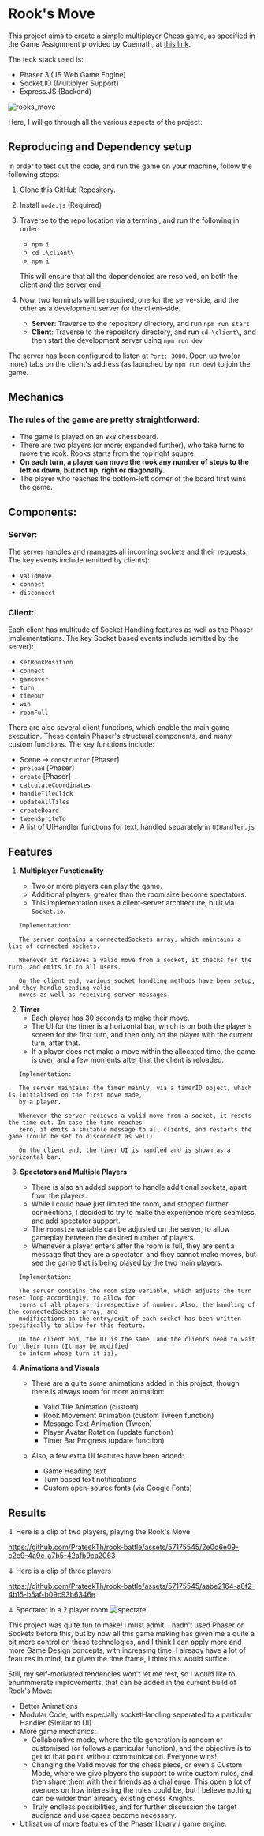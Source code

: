 # Rook's Move

This project aims to create a simple multiplayer Chess game, as specified in the Game Assignment provided by Cuemath, at [this link](https://cuemath.notion.site/Game-Assignment-Rook-s-Move-ef5d792e3e114317ad6b8805d4fa4328?pvs=4).

The teck stack used is:

- Phaser 3 (JS Web Game Engine)
- Socket.IO (Multiplyer Support)
- Express.JS (Backend)

![rooks_move](https://github.com/PrateekTh/rook-battle/assets/57175545/d002a471-85ad-4902-b45a-9b9b3e2138e8)

Here, I will go through all the various aspects of the project:

## Reproducing and Dependency setup

In order to test out the code, and run the game on your machine, follow the following steps:

1. Clone this GitHub Repository.
2. Install `node.js` (Required)
3. Traverse to the repo location via a terminal, and run the following in order:

   - `npm i `
   - `cd .\client\`
   - `npm i`

   This will ensure that all the dependencies are resolved, on both the client and the server end.

4. Now, two terminals will be required, one for the serve-side, and the other as a development server for the client-side.
   - **Server**: Traverse to the repository directory, and run `npm run start`
   - **Client**: Traverse to the repository directory, and run `cd.\client\`, and then start the development server using `npm run dev`

The server has been configured to listen at `Port: 3000`. Open up two(or more) tabs on the client's address (as launched by `npm run dev`) to join the game.

## Mechanics

### The rules of the game are pretty straightforward:

- The game is played on an `8x8` chessboard.
- There are two players (or more; expanded further), who take turns to move the rook. Rooks starts from the top right square.
- **On each turn, a player can move the rook any number of steps to the left or down, but not up, right or diagonally.**
- The player who reaches the bottom-left corner of the board first wins the game.

## Components:

### Server:

The server handles and manages all incoming sockets and their requests. The key events include (emitted by clients):

- `ValidMove`
- `connect`
- `disconnect`

### Client:

Each client has multitude of Socket Handling features as well as the Phaser Implementations. The key Socket based events include (emitted by the server):

- `setRookPosition`
- `connect`
- `gameover`
- `turn`
- `timeout`
- `win`
- `roomFull`

There are also several client functions, which enable the main game execution. These contain Phaser's structural components, and many custom functions. The key functions include:

- Scene -> `constructor` [Phaser]
- `preload` [Phaser]
- `create` [Phaser]
- `calculateCoordinates`
- `handleTileClick`
- `updateAllTiles`
- `createBoard`
- `tweenSpriteTo`
- A list of UIHandler functions for text, handled separately in `UIHandler.js`

## Features

1. **Multiplayer Functionality**

   - Two or more players can play the game.
   - Additional players, greater than the room size become spectators.
   - This implementation uses a client-server architecture, built via `Socket.io`.

```
   Implementation:

   The server contains a connectedSockets array, which maintains a list of connected sockets.

   Whenever it recieves a valid move from a socket, it checks for the turn, and emits it to all users.

   On the client end, various socket handling methods have been setup, and they handle sending valid
   moves as well as receiving server messages.

```

2. **Timer**
   - Each player has 30 seconds to make their move.
   - The UI for the timer is a horizontal bar, which is on both the player's screen for the first turn, and then only on the player with the current turn, after that.
   - If a player does not make a move within the allocated time, the game is over, and a few moments after that the client is reloaded.

```
   Implementation:

   The server maintains the timer mainly, via a timerID object, which is initialised on the first move made,
   by a player.

   Whenever the server recieves a valid move from a socket, it resets the time out. In case the time reaches
   zero, it emits a suitable message to all clients, and restarts the game (could be set to disconnect as well)

   On the client end, the timer UI is handled and is shown as a horizontal bar.

```

3. **Spectators and Multiple Players**

   - There is also an added support to handle additional sockets, apart from the players.
   - While I could have just limited the room, and stopped further connections, I decided to try to make the experience more seamless, and add spectator support.
   - The `roomsize` variable can be adjusted on the server, to allow gameplay between the desired number of players.
   - Whenever a player enters after the room is full, they are sent a message that they are a spectator, and they cannot make moves, but see the game that is being played by the two main players.

```
   Implementation:

   The server contains the room size variable, which adjusts the turn reset loop accordingly, to allow for
   turns of all players, irrespective of number. Also, the handling of the connectedSockets array, and
   modifications on the entry/exit of each socket has been written specifically to allow for this feature.

   On the client end, the UI is the same, and the clients need to wait for their turn (It may be modified
   to inform whose turn it is).

```

4. **Animations and Visuals**

   - There are a quite some animations added in this project, though there is always room for more animation:

     - Valid Tile Animation (custom)
     - Rook Movement Animation (custom Tween function)
     - Message Text Animation (Tween)
     - Player Avatar Rotation (update function)
     - Timer Bar Progress (update function)

   - Also, a few extra UI features have been added:
     - Game Heading text
     - Turn based text notifications
     - Custom open-source fonts (via Google Fonts)

## Results

⇓ Here is a clip of two players, playing the Rook's Move


https://github.com/PrateekTh/rook-battle/assets/57175545/2e0d6e09-c2e9-4a9c-a7b5-42afb9ca2063


⇓ Here is a clip of three players


https://github.com/PrateekTh/rook-battle/assets/57175545/aabe2164-a8f2-4b15-b5af-b09c93b6346e


⇓ Spectator in a 2 player room
![spectate](https://github.com/PrateekTh/rook-battle/assets/57175545/67d022a5-431a-4cec-aa29-1f590724d41f)


This project was quite fun to make!
I must admit, I hadn't used Phaser or Sockets before this, but by now all this game making has given me a quite a bit more control on these technologies, and I think I can apply more and more Game Design concepts, with increasing time. I already have a lot of features in mind, but given the time frame, I think this would suffice.

Still, my self-motivated tendencies won't let me rest, so I would like to enunmmerate improvements, that can be added in the current build of Rook's Move:

- Better Animations
- Modular Code, with especially socketHandling seperated to a particular Handler (Similar to UI)
- More game mechanics:
  - Collaborative mode, where the tile generation is random or customised (or follows a particular function), and the objective is to get to that point, without communication. Everyone wins!
  - Changing the Valid moves for the chess piece, or even a Custom Mode, where we give players the support to write custom rules, and then share them with their friends as a challenge. This open a lot of avenues on how interesting the rules could be, but I believe nothing can be wilder than already existing chess Knights.
  - Truly endless possibilities, and for further discussion the target audience and use cases become necessary.
- Utilisation of more features of the Phaser library / game engine.
